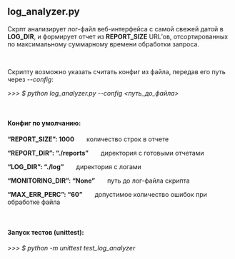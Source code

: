 <h2>log_analyzer.py</h2>
<p>Скрпт анализирует лог-файл веб-интерфейса с самой свежей датой в <b>LOG_DIR</b>, и формирует отчет из <b>REPORT_SIZE</b> URL’ов, отсортированных по максимальному суммарному времени обработки запроса.<p>
<br>
<div><p>Скрипту возможно указать считать конфиг из файла, передав его путь через <em>--config</em>:</p>  
<p><em> >>> $ python log_analyzer.py --config <путь_до_файла> </em></p>  
<br>
<h4>Конфиг по умолчанию:</h4>
<div>
<p><b>“REPORT_SIZE”: 1000</b> &nbsp; &nbsp; &nbsp; количество строк в отчете</p>
<p><b>“REPORT_DIR”: “./reports”</b> &nbsp; &nbsp; &nbsp; директория с готовыми отчетами</p>
<p><b>“LOG_DIR”: “./log”</b> &nbsp; &nbsp; &nbsp; директория с логами</p>
<p><b>“MONITORING_DIR”: “None”</b> &nbsp; &nbsp; &nbsp; путь до лог-файла скрипта</p>
<p><b>“MAX_ERR_PERC”: “60”</b> &nbsp; &nbsp; &nbsp; допустимое количество ошибок при обработке файла</p>
</div>
<br>
<h4>Запуск тестов (unittest):</h4>
<p><em> >>> $ python -m unittest test_log_analyzer </em></p>
